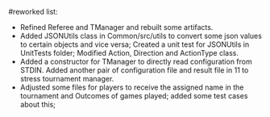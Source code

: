 #reworked list:

- Refined Referee and TManager and rebuilt some artifacts.
- Added JSONUtils class in Common/src/utils to convert some json values to certain objects and vice versa; Created a unit test for JSONUtils in UnitTests folder; Modified Action, Direction and ActionType class.
- Added a constructor for TManager to directly read configuration from STDIN. Added another pair of configuration file and result file in 11 to stress tournament manager.
- Adjusted some files for players to receive the assigned name in the tournament and Outcomes of games played; added some test  cases about this;
